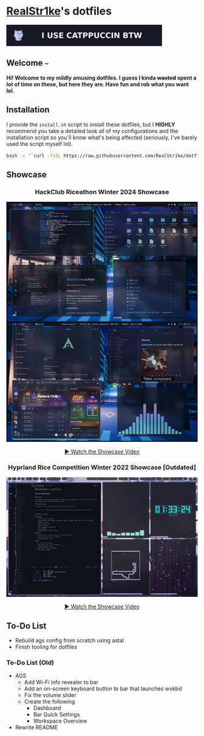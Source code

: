 # [RealStr1ke](https://github.com/RealStr1ke)'s dotfiles

![I use Catppuccin btw](assets/images/catppuccin.svg)
## Welcome `~`

**Hi! Welcome to my mildly amusing dotfiles. I guess I kinda ~~wasted~~ spent a lot of time on these, but here they are. Have fun and rob what you want lol.**

## Installation

I provide the `install.sh` script to install these dotfiles, but I **HIGHLY** recommend you take a detailed look all of my configurations and the installation script so you'll know what's being affected (seriously, I've barely used the script myself lol).

```Bash
bash -c "`curl -fsSL https://raw.githubusercontent.com/RealStr1ke/dotfiles/master/install.sh`"
```

## Showcase
<div align="center">
  <h3>HackClub Riceathon Winter 2024 Showcase</h3>
  <img src="assets/showcase/hackclub-riceathon-showcase-winter-2024.png" alt="Riceathon Showcase" width="800"/>
  
  [▶️ Watch the Showcase Video](https://cloud-6ji362ttf-hack-club-bot.vercel.app/0realstr1ke-riceathon-submission.mp4)
</div>
<div align="center">
  <h3>Hyprland Rice Competition Winter 2022 Showcase [Outdated]</h3>
  <img src="assets/showcase/hyprland-rice-competition-winter-2022.png" alt="Riceathon Showcase" width="800"/>
  
  [▶️ Watch the Showcase Video](https://cloud-92tb4q7ml-hack-club-bot.vercel.app/0hyprland-rice-competition-submission-winter-2022.mp4)
</div>


## To-Do List
 - Rebuild ags config from scratch using astal
 - Finish tooling for dotfiles

### To-Do List (Old)
 - AGS
   - Add Wi-Fi info revealer to bar
   - Add an on-screen keyboard button to bar that launches wvkbd
   - Fix the volume slider
   - Create the following
     - Dashboard
     - Bar Quick Settings
     - Workspace Overview
 - Rewrite README
